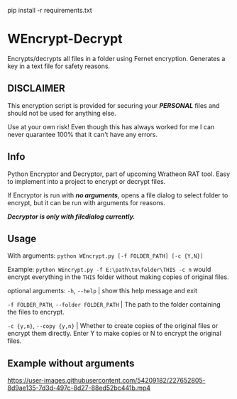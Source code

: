 pip install -r requirements.txt

# WEncrypt-Decrypt

Encrypts/decrypts all files in a folder using Fernet encryption. Generates a key in a text file for safety reasons.

## DISCLAIMER
This encryption script is provided for securing your ***PERSONAL*** files and should not be used for anything else.

Use at your own risk! Even though this has always worked for me I can never quarantee 100% that it can't have any errors.


## Info

Python Encryptor and Decryptor, part of upcoming Wratheon RAT tool. Easy to implement into a project to encrypt or decrypt files.


If Encryptor is run with ***no arguments***, opens a file dialog to select folder to encrypt, but it can be run with arguments for reasons.

***Decryptor is only with filedialog currently.***

## Usage
With arguments: `python WEncrypt.py [-f FOLDER_PATH] [-c {Y,N}]`

Example: `python WEncrypt.py -f E:\path\to\folder\THIS -c n` would encrypt everything in the `THIS` folder without making copies of original files.




optional arguments:
  `-h`, `--help` | show this help message and exit
  
  
  `-f FOLDER_PATH`, `--folder FOLDER_PATH` | The path to the folder containing the files to encrypt.
                        
                        
  `-c {y,n}`, `--copy {y,n}` | Whether to create copies of the original files or encrypt them directly. Enter Y to make copies or N to encrypt the original files.


## Example without arguments
https://user-images.githubusercontent.com/54209182/227652805-8d9ae135-7d3d-497c-8d27-88ed52bc441b.mp4

